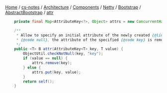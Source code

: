 [Home](https://mengxianbin.github.io) /
[cs-notes](https://mengxianbin.github.io/cs-notes/site) /
[Architecture](https://mengxianbin.github.io/cs-notes/site/Architecture) /
[Components](https://mengxianbin.github.io/cs-notes/site/Architecture/Components) /
[Netty](https://mengxianbin.github.io/cs-notes/site/Architecture/Components/Netty) /
[Bootstrap](https://mengxianbin.github.io/cs-notes/site/Architecture/Components/Netty/Bootstrap) /
[AbstractBootstrap](https://mengxianbin.github.io/cs-notes/site/Architecture/Components/Netty/Bootstrap/AbstractBootstrap) /
[attr](https://mengxianbin.github.io/cs-notes/site/Architecture/Components/Netty/Bootstrap/AbstractBootstrap/attr)

```java
    private final Map<AttributeKey<?>, Object> attrs = new ConcurrentHashMap<AttributeKey<?>, Object>();

    /**
     * Allow to specify an initial attribute of the newly created {@link Channel}.  If the {@code value} is
     * {@code null}, the attribute of the specified {@code key} is removed.
     */
    public <T> B attr(AttributeKey<T> key, T value) {
        ObjectUtil.checkNotNull(key, "key");
        if (value == null) {
            attrs.remove(key);
        } else {
            attrs.put(key, value);
        }
        return self();
    }
```